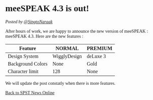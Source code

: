 <style>
@font-face {
   font-family: chirp;
   src: url(gt-america.ttf);
}

* {
   font-family: chirp;
}
</style>

# meeSPEAK 4.3 is out!

*Posted by [@SingtoNaraak](user-SingtoNaraak)*

After hours of work, we are happy to announce the new version of meeSPEAK : meeSPEAK 4.3. Here are the new features :

|Feature|NORMAL|PREMIUM|
|-|-|-|
|Design System|WigglyDesign|deLuxe 3|
|Background Colors|None|Gold|
|Character limit|128|None|

We will update the post constatly when there is more features.

[Back to SPST News Online](/)

